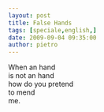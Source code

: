 ```yaml
---
layout: post
title: False Hands
tags: [speciale,english,]
date: 2009-09-04 09:35:00
author: pietro
---
```

When an hand<br/>is not an hand<br/>how do you pretend<br/>to mend<br/>me.

